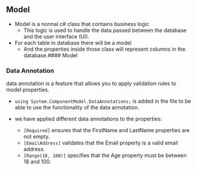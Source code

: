 ## Model 
 
- Model is a normal c# class that contains business logic
	- This logic is used to handle the data passed between the database and the user interface (UI).
- For each table in database there will be a model
	- And the properties inside those class will represent columns in the database.#### Model 

### Data Annotation
data annotation is a feature that allows you to apply validation rules to model properties. 
- `using System.ComponentModel.DataAnnotations;` is added in the file to be able to use the functionality of the data annotation.
- we have applied different data annotations to the properties:

    - `[Required]` ensures that the FirstName and LastName properties are not empty.
    - `[EmailAddress]` validates that the Email property is a valid email address.
    - `[Range(18, 100)]` specifies that the Age property must be between 18 and 100.
